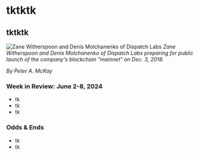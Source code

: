 # tktktk
## tktktk

![Zane Witherspoon and Denis Molchanenko of Dispatch Labs](https://miro.medium.com/v2/resize:fit:1400/format:webp/1*ehPvBgHMiT5bgqffsDPgAw.jpeg)
*Zane Witherspoon and Denis Molchanenko of Dispatch Labs preparing for public launch of the company's blockchain "mainnet" on Dec. 3, 2018.*

<p><em>By Peter A. McKay</em></p>

<!-- Lede item. Should run ~450 words. -->

### Week in Review: June 2-8, 2024

<!-- Prompt: Leo, please summarize the news article in this browser tab. I'm looking for a paragraph of 2-3 conversational sentences, suitable to use in a newsletter I'm working on. -->

- tk
- tk
- tk

### Odds & Ends

- tk
- tk

<!-- Pickup boilerplate from last week -->
